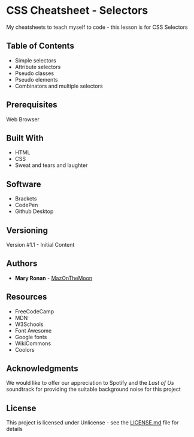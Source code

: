 # CSS Cheatsheet - Selectors
 My cheatsheets to teach myself to code - this lesson is for CSS Selectors 
 
## Table of Contents 

* Simple selectors
* Attribute selectors
* Pseudo classes
* Pseudo elements
* Combinators and multiple selectors

## Prerequisites

Web Browser


## Built With

* HTML
* CSS
* Sweat and tears and laughter

## Software

* Brackets
* CodePen
* Github Desktop

## Versioning

Version #1.1 - Initial Content

## Authors

* **Mary Ronan** - [MazOnTheMoon](https://github.com/MazontheMoon)

## Resources

* FreeCodeCamp
* MDN
* W3Schools
* Font Awesome
* Google fonts
* WikiCommons
* Coolors

## Acknowledgments
We would like to offer our appreciation to Spotify and the *Last of Us* soundtrack for providing the suitable background noise for this project

## License

This project is licensed under Unlicense - see the [LICENSE.md](LICENSE.md) file for details
